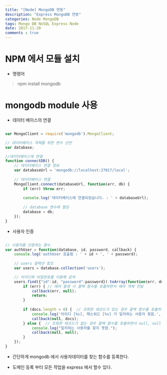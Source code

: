 ```yaml
---
title: "[Node] MongoDB 연동"
description: "Express MongoDB 연동"
categories: Node MongoDB
tags: Mongo DB NoSQL Express Node
date: 2017-11-20
comments : true
---
```


# NPM 에서 모듈 설치

* 명령어

> npm install mongodb

# mongodb module 사용 

* 데이터 베이스의 연결 

```javascript

var MongoClient = require('mongodb').MongoClient;

// 데이터베이스 객체를 위한 변수 선언
var database;

//데이터베이스에 연결
function connectDB() {
	// 데이터베이스 연결 정보
	var databaseUrl = 'mongodb://localhost:27017/local';
	
	// 데이터베이스 연결
	MongoClient.connect(databaseUrl, function(err, db) {
		if (err) throw err;
		
		console.log('데이터베이스에 연결되었습니다. : ' + databaseUrl);
		
		// database 변수에 할당
		database = db;
	});
}
``` 

* 사용자 인증 


```javascript

// 사용자를 인증하는 함수
var authUser = function(database, id, password, callback) {
	console.log('authUser 호출됨 : ' + id + ', ' + password);
	
    // users 컬렉션 참조
	var users = database.collection('users');

    // 아이디와 비밀번호를 이용해 검색
	users.find({"id":id, "password":password}).toArray(function(err, docs) {
		if (err) { // 에러 발생 시 콜백 함수를 호출하면서 에러 객체 전달
			callback(err, null);
			return;
		}
		
	    if (docs.length > 0) {  // 조회한 레코드가 있는 경우 콜백 함수를 호출하면서 조회 결과 전달
	    	console.log('아이디 [%s], 패스워드 [%s] 가 일치하는 사용자 찾음.', id, password);
	    	callback(null, docs);
	    } else {  // 조회한 레코드가 없는 경우 콜백 함수를 호출하면서 null, null 전달
	    	console.log("일치하는 사용자를 찾지 못함.");
	    	callback(null, null);
	    }
	});
}

```

* 간단하게 mongodb 에서 사용자데이터를 찾는 함수를 등록한다. 

* 도메인 등록 부터 모든 작업을 express 에서 할수 있다. 




